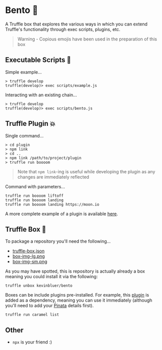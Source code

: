 # Bento 🍱

A Truffle box that explores the various ways in which you can extend Truffle's functionality through exec scripts, plugins, etc.

> Warning - Copious emojis have been used in the preparation of this box 

## Executable Scripts 🍣

Simple example...

```
> truffle develop
truffle(develop)> exec scripts/example.js
```

Interacting with an existing chain...

```
> truffle develop
truffle(develop)> exec scripts/bento.js
```

## Truffle Plugin 💥

Single command...

```
> cd plugin
> npm link
> cd ..
> npm link /path/to/project/plugin
> truffle run boooom
```

> Note that `npm link`-ing is useful while developing the plugin as any changes are immediately reflected

Command with parameters...

```
truffle run boooom liftoff
truffle run boooom landing
truffle run boooom landing https://moon.io
```

A more complete example of a plugin is available [here](https://github.com/kevinbluer/truffle-plugin-caramel).

## Truffle Box 🍛

To package a repository you'll need the following...

- [truffle-box.json](truffle-box.json)
- [box-img-lg.png](box-img-lg.png)
- [box-img-sm.png](box-img-sm.png)

As you may have spotted, this is repository is actually already a box meaning you could install it via the following:

```
truffle unbox kevinbluer/bento
```

Boxes can be include plugins pre-installed. For example, this [plugin](https://github.com/kevinbluer/truffle-plugin-caramel) is added as a dependency, meaning you can use it immediately (although you'll need to add your [Pinata](https://pinata.cloud/) details first).

```
truffle run caramel list
```

## Other

- `npx` is your friend :)